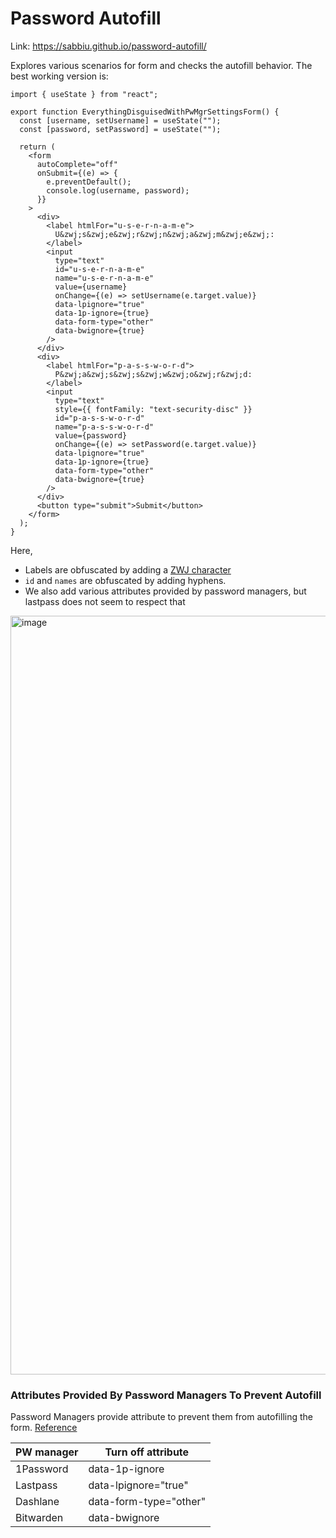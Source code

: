 # Password Autofill

Link: https://sabbiu.github.io/password-autofill/

Explores various scenarios for form and checks the autofill behavior. The best working version is:

```tsx
import { useState } from "react";

export function EverythingDisguisedWithPwMgrSettingsForm() {
  const [username, setUsername] = useState("");
  const [password, setPassword] = useState("");

  return (
    <form
      autoComplete="off"
      onSubmit={(e) => {
        e.preventDefault();
        console.log(username, password);
      }}
    >
      <div>
        <label htmlFor="u-s-e-r-n-a-m-e">
          U&zwj;s&zwj;e&zwj;r&zwj;n&zwj;a&zwj;m&zwj;e&zwj;:
        </label>
        <input
          type="text"
          id="u-s-e-r-n-a-m-e"
          name="u-s-e-r-n-a-m-e"
          value={username}
          onChange={(e) => setUsername(e.target.value)}
          data-lpignore="true"
          data-1p-ignore={true}
          data-form-type="other"
          data-bwignore={true}
        />
      </div>
      <div>
        <label htmlFor="p-a-s-s-w-o-r-d">
          P&zwj;a&zwj;s&zwj;s&zwj;w&zwj;o&zwj;r&zwj;d:
        </label>
        <input
          type="text"
          style={{ fontFamily: "text-security-disc" }}
          id="p-a-s-s-w-o-r-d"
          name="p-a-s-s-w-o-r-d"
          value={password}
          onChange={(e) => setPassword(e.target.value)}
          data-lpignore="true"
          data-1p-ignore={true}
          data-form-type="other"
          data-bwignore={true}
        />
      </div>
      <button type="submit">Submit</button>
    </form>
  );
}
```

Here,
- Labels are obfuscated by adding a [ZWJ character](https://en.wikipedia.org/wiki/Zero-width_joiner)
- `id` and `names` are obfuscated by adding hyphens.
- We also add various attributes provided by password managers, but lastpass does not seem to respect that

<img width="1214" alt="image" src="https://github.com/user-attachments/assets/9ef0bed6-6b9e-4aaa-8f0d-494a6e2aa31f">

### Attributes Provided By Password Managers To Prevent Autofill

Password Managers provide attribute to prevent them from autofilling the form. [Reference](https://www.stefanjudis.com/snippets/turn-off-password-managers/)

| PW manager | Turn off attribute         |
|------------|----------------------------|
| 1Password  | data-1p-ignore             |
| Lastpass   | data-lpignore="true"       |
| Dashlane   | data-form-type="other"     |
| Bitwarden  | data-bwignore              |
